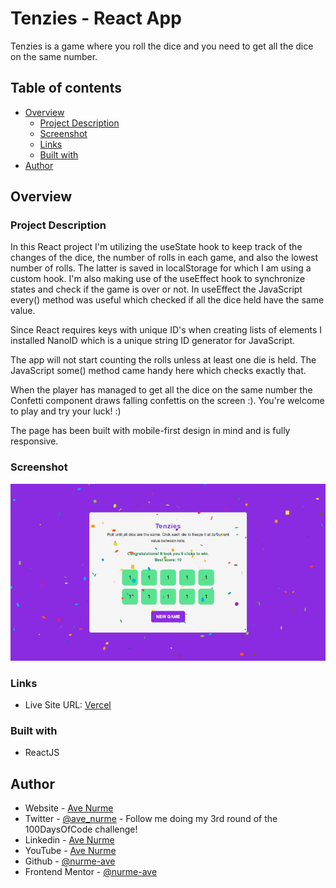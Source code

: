 # Tenzies - React App

Tenzies is a game where you roll the dice and you need to get all the dice on the same number.

## Table of contents

- [Overview](#overview)
  - [Project Description](#project-description)
  - [Screenshot](#screenshot)
  - [Links](#links)
  - [Built with](#built-with)
- [Author](#author)

## Overview

### Project Description

In this React project I'm utilizing the useState hook to keep track of the changes of the dice, the number of rolls in each game, and also the lowest number of rolls. The latter is saved in localStorage for which I am using a custom hook. I'm also making use of the useEffect hook to synchronize states and check if the game is over or not. In useEffect the JavaScript every() method was useful which checked if all the dice held have the same value.

Since React requires keys with unique ID's when creating lists of elements I installed NanoID which is a unique string ID generator for JavaScript.

The app will not start counting the rolls unless at least one die is held. The JavaScript some() method came handy here which checks exactly that. 

When the player has managed to get all the dice on the same number the Confetti component draws falling confettis on the screen :). You're welcome to play and try your luck! :)

The page has been built with mobile-first design in mind and is fully responsive.

### Screenshot

![Screenshot of my solution](/src/images/tenzies_760.png)

### Links

- Live Site URL: [Vercel](https://react-tenzies-orpin.vercel.app/)

### Built with

- ReactJS

## Author

- Website - [Ave Nurme](https://www.avenurme.dev)
- Twitter - [@ave\_nurme](https://twitter.com/ave_nurme) - Follow me doing my 3rd round of the 100DaysOfCode challenge!
- Linkedin - [Ave Nurme](https://www.linkedin.com/in/ave-nurme)
- YouTube - [Ave Nurme](https://www.youtube.com/channel/UC_kKIEE66Wa5bAxjqoI1A8w/videos)
- Github - [@nurme-ave](https://github.com/nurme-ave)
- Frontend Mentor - [@nurme-ave](https://www.frontendmentor.io/profile/nurme-ave)
